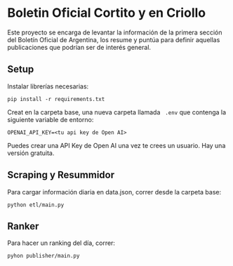 # Boletin Oficial Cortito y en Criollo

Este proyecto se encarga de levantar la información de la primera sección del Boletín Oficial de Argentina, los resume y puntúa para definir aquellas publicaciones que podrían ser de interés general.

## Setup

Instalar librerías necesarias:
```
pip install -r requirements.txt 
```
Creat en la carpeta base, una nueva carpeta llamada ```
.env``` que contenga la siguiente variable de entorno:
```
OPENAI_API_KEY=<tu api key de Open AI>
```
Puedes crear una API Key de Open AI una vez te crees un usuario. Hay una versión gratuita.

## Scraping y Resummidor

Para cargar información diaria en data.json, correr desde la carpeta base:
```
python etl/main.py
```

## Ranker

Para hacer un ranking del día, correr:
```
pyhon publisher/main.py
```






